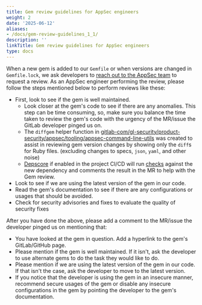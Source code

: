 ```yaml
---
title: Gem review guidelines for AppSec engineers
weight: 2
date: '2025-06-12'
aliases:
- /docs/gem-review-guidelines_1_1/
description: ''
linkTitle: Gem review guidelines for AppSec engineers
type: docs
---
```


When a new gem is added to our `Gemfile` or when versions are changed in `Gemfile.lock`, we ask developers to [reach out to the AppSec team](https://docs.gitlab.com/ee/development/gemfile.html#request-an-appsec-review) to request a review. As an AppSec engineer performing the review, please follow the steps mentioned below to perform reviews like these:

- First, look to see if the gem is well maintained.
  - Look closer at the gem's code to see if there are any anomalies. This step can be time consuming, so, make sure you balance the time taken to review the gem's code with the urgency of the MR/issue the GitLab developer pinged us on.
  - The `diffgem` helper function in [gitlab-com/gl-security/product-security/appsec/tooling/appsec-command-line-utils](https://gitlab.com/gitlab-com/gl-security/product-security/appsec/tooling/appsec-command-line-utils) was created to assist in reviewing gem version changes by showing only the `diff`s for Ruby files. (excluding changes to specs, `json`, `yaml`, and other noise)
  - [Depscore](https://gitlab.com/gitlab-com/gl-security/product-security/appsec/tooling/depscore) if enabled in the project CI/CD will run [checks](https://gitlab.com/gitlab-com/gl-security/product-security/appsec/tooling/depscore#the-following-checks-are-carried-out-on-a-newly-introduced-ruby-gem) against the new dependency and comments the result in the MR to help with the Gem review.
- Look to see if we are using the latest version of the gem in our code.
- Read the gem's documentation to see if there are any configurations or usages that should be avoided.
- Check for security advisories and fixes to evaluate the quality of security fixes

After you have done the above, please add a comment to the MR/issue the developer pinged us on mentioning that:

- You have looked at the gem in question. Add a hyperlink to the gem's GitLab/GitHub page.
- Please mention if the gem is well maintained. If it isn't, ask the developer to use alternate gems to do the task they would like to do.
- Please mention if we are using the latest version of the gem in our code. If that isn't the case, ask the developer to move to the latest version.
- If you notice that the developer is using the gem in an insecure manner, recommend secure usages of the gem or disable any insecure configurations in the gem by pointing the developer to the gem's documentation.

